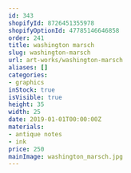 ```yaml
---
id: 343
shopifyId: 8726451355978
shopifyOptionId: 47785146646858
order: 241
title: washington marsch
slug: washington-marsch
url: art-works/washington-marsch
aliases: []
categories:
- graphics
inStock: true
isVisible: true
height: 35
width: 25
date: 2019-01-01T00:00:00Z
materials:
- antique notes
- ink
price: 250
mainImage: washington_marsch.jpg
---
```


